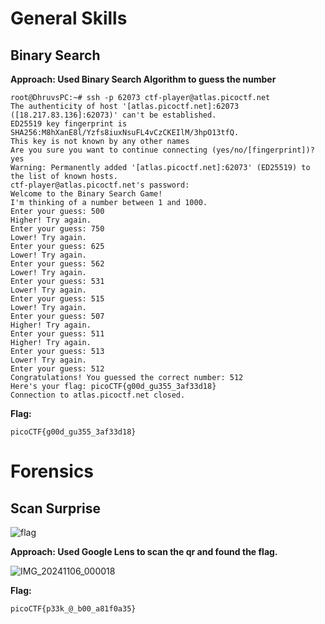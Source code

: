 # General Skills

## Binary Search

**Approach: Used Binary Search Algorithm to guess the number**

```
root@DhruvsPC:~# ssh -p 62073 ctf-player@atlas.picoctf.net
The authenticity of host '[atlas.picoctf.net]:62073 ([18.217.83.136]:62073)' can't be established.
ED25519 key fingerprint is SHA256:M8hXanE8l/Yzfs8iuxNsuFL4vCzCKEIlM/3hpO13tfQ.
This key is not known by any other names
Are you sure you want to continue connecting (yes/no/[fingerprint])? yes
Warning: Permanently added '[atlas.picoctf.net]:62073' (ED25519) to the list of known hosts.
ctf-player@atlas.picoctf.net's password:
Welcome to the Binary Search Game!
I'm thinking of a number between 1 and 1000.
Enter your guess: 500
Higher! Try again.
Enter your guess: 750
Lower! Try again.
Enter your guess: 625
Lower! Try again.
Enter your guess: 562
Lower! Try again.
Enter your guess: 531
Lower! Try again.
Enter your guess: 515
Lower! Try again.
Enter your guess: 507
Higher! Try again.
Enter your guess: 511
Higher! Try again.
Enter your guess: 513
Lower! Try again.
Enter your guess: 512
Congratulations! You guessed the correct number: 512
Here's your flag: picoCTF{g00d_gu355_3af33d18}
Connection to atlas.picoctf.net closed.
```

**Flag:**

```
picoCTF{g00d_gu355_3af33d18}
```

# Forensics

## Scan Surprise

![flag](https://github.com/user-attachments/assets/1077a5c8-9b8b-434f-bf16-955f38484720)

**Approach: Used Google Lens to scan the qr and found the flag.**

![IMG_20241106_000018](https://github.com/user-attachments/assets/3b6fd10a-204b-4afe-8445-d86d01f7cf1a)

**Flag:**

```
picoCTF{p33k_@_b00_a81f0a35}
```
